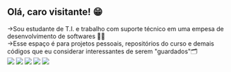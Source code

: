 <h2>Olá, caro visitante! 😁</h2>
  ->Sou estudante de T.I. e trabalho com suporte técnico em uma empesa de desenvolvimento de softwares 👨‍💻
  <br>
  ->Esse espaço é para projetos pessoais, repositórios do curso e demais códigos que eu considerar interessantes de serem "guardados"🗂
 <br>
<img src="(https://img.shields.io/badge/Angular-DD0031?style=for-the-badge&logo=angular&logoColor=white
)" />
<img src="BadgeURLAqui" />
<img src="BadgeURLAqui" />
<img src="BadgeURLAqui" />
<img src="BadgeURLAqui" />
